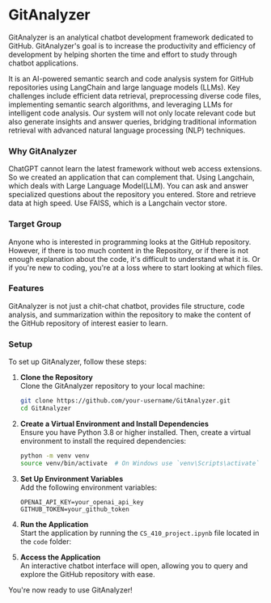 # GitAnalyzer

GitAnalyzer is an analytical chatbot development framework dedicated to GitHub.
GitAnalyzer's goal is to increase the productivity and efficiency of development by helping shorten the time and effort to study through chatbot applications.

It is an AI-powered semantic search and code analysis system for GitHub repositories using LangChain and large language models (LLMs). Key challenges include efficient data retrieval, preprocessing diverse code files, implementing semantic search algorithms, and leveraging LLMs for intelligent code analysis. Our system will not only locate relevant code but also generate insights and answer queries, bridging traditional information retrieval with advanced natural language processing (NLP) techniques.

### Why GitAnalyzer

ChatGPT cannot learn the latest framework without web access extensions. So we created an application that can complement that.
Using Langchain, which deals with Large Language Model(LLM). You can ask and answer specialized questions about the repository you entered.
Store and retrieve data at high speed. Use FAISS, which is a Langchain vector store.

### Target Group
Anyone who is interested in programming looks at the GitHub repository.
However, if there is too much content in the Repository, or if there is not enough explanation about the code, it's difficult to understand what it is. Or if you're new to coding, you're at a loss where to start looking at which files.

### Features
GitAnalyzer is not just a chit-chat chatbot, provides file structure, code analysis, and summarization within the repository to make the content of the GitHub repository of interest easier to learn.

### Setup

To set up GitAnalyzer, follow these steps:

1. **Clone the Repository**  
    Clone the GitAnalyzer repository to your local machine:
    ```bash
    git clone https://github.com/your-username/GitAnalyzer.git
    cd GitAnalyzer
    ```

2. **Create a Virtual Environment and Install Dependencies**  
    Ensure you have Python 3.8 or higher installed. Then, create a virtual environment to install the required dependencies:
    ```bash
    python -m venv venv
    source venv/bin/activate  # On Windows use `venv\Scripts\activate`
    ```

3. **Set Up Environment Variables**  
    Add the following environment variables:
    ```env
    OPENAI_API_KEY=your_openai_api_key
    GITHUB_TOKEN=your_github_token
    ```

4. **Run the Application**  
    Start the application by running the `CS_410_project.ipynb` file located in the `code` folder:
    

5. **Access the Application**  
    An interactive chatbot interface will open, allowing you to query and explore the GitHub repository with ease.


You're now ready to use GitAnalyzer!
